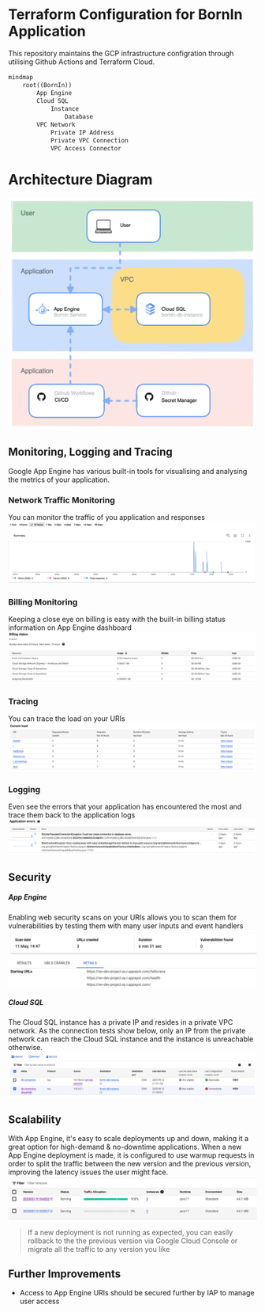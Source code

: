 # Terraform Configuration for BornIn Application

This repository maintains the GCP infrastructure configration through utilising Github Actions and Terraform Cloud. 

```mermaid
mindmap
    root((BornIn))
        App Engine
        Cloud SQL
            Instance
                Database
        VPC Network
            Private IP Address
            Private VPC Connection
            VPC Access Connector

```

# Architecture Diagram

![Diagram](docs/diagram.png)

## Monitoring, Logging and Tracing
Google App Engine has various built-in tools for visualising and analysing the metrics of your application.

### Network Traffic Monitoring
You can monitor the traffic of you application and responses
![Logging](docs/monitoring.png)

### Billing Monitoring
Keeping a close eye on billing is easy with the built-in billing status information on App Engine dashboard
![Billing](docs/billing.png)

### Tracing
You can trace the load on your URIs 
![Tracing](docs/tracing.png)

### Logging
Even see the errors that your application has encountered the most and trace them back to the application logs
![AppErrors](docs/app_errors.png)

## Security
##### App Engine
Enabling web security scans on your URIs allows you to scan them for vulnerabilities by testing them with many user inputs and event handlers
![Scanning](docs/scanning.png)

##### Cloud SQL
The Cloud SQL instance has a private IP and resides in a private VPC network. As the connection tests show below, only an IP from the private network can reach the Cloud SQL instance and the instance is unreachable otherwise.
![SQLTest](docs/sql_test.png)

## Scalability 
With App Engine, it's easy to scale deployments up and down, making it a great option for high-demand & no-downtime applications. When a new App Engine deployment is made, 
it is configured to use warmup requests in order to split the traffic between the new version and the previous version, improving the latency issues the user might face.
![Scalability](docs/scalability.png)
> If a new deployment is not running as expected, you can easily rollback to the the previous version via Google Cloud Console or migrate all the traffic to any version you like


## Further Improvements
* Access to App Engine URIs should be secured further by IAP to manage user access

